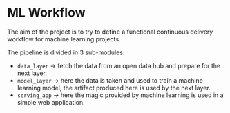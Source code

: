 # ML Workflow

The aim of the project is to try to define a functional continuous delivery workflow for machine learning projects.

The pipeline is divided in 3 sub-modules:

* `data_layer` -> fetch the data from an open data hub and prepare for the next layer.
* `model_layer` -> here the data is taken and used to train a machine learning model, the artifact produced here is used by the next layer.
* `serving_app` -> here the magic provided by machine learning is used in a simple web application.